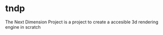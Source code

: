 # tndp
 The Next Dimension Project is a project to create a accesible 3d rendering engine in scratch
